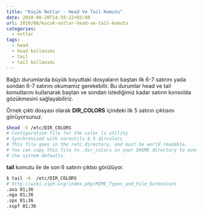 ```yaml
---
title: "Küçük Notlar - Head Ve Tail Komutu"
date: 2010-08-20T14:59:22+03:00
url: 2010/08/kucuk-notlar-head-ve-tail-komutu
categories:
  - notlar
tags:
  - head
  - head kullanımı
  - tail
  - tail kullanımı
---
```


Bağzı durumlarda büyük boyuttaki dosyaların baştan ilk 6-7 satırını yada sondan 6-7 satırını okumamız gerekebilir. Bu durumlar head ve tail komutlarını kullanarak baştan ve sondan istediğimiz kadar satırın konsolda gözükmesini sağlayabiliriz.

Örnek çıktı dosyası olarak **DIR_COLORS** içindeki ilk 5 satırın çıktısını görüyorsunuz.

```sh
$head -5 /etc/DIR_COLORS
# Configuration file for the color ls utility
# Synchronized with coreutils 8.5 dircolors
# This file goes in the /etc directory, and must be world readable.
# You can copy this file to .dir_colors in your $HOME directory to override
# the system defaults.
```

**tail** komutu ile de son 6 satırın çıktısı görülüyor.

```sh
$ tail -6  /etc/DIR_COLORS
# http://wiki.xiph.org/index.php/MIME_Types_and_File_Extensions
.axa 01;36
.oga 01;36
.spx 01;36
.xspf 01;36
```